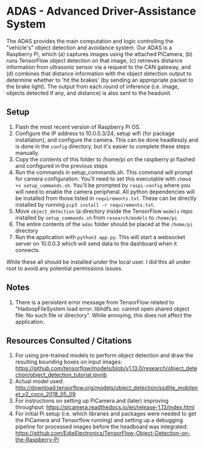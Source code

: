 # ADAS - Advanced Driver-Assistance System
The ADAS provides the main computation and logic controlling the "vehicle's" object detection and avoidance system.
Our ADAS is a Raspberry Pi, which (a) captures images using the attached PiCamera, (b) runs TensorFlow object detection
on that image, (c) retrieves distance information from ultrasonic sensor via a request to the CAN gateway,
and (d) combines that distance information with the object detection output to determine whether to 'hit the brakes' (by sending an appropriate packet to the brake light).
The output from each round of inference (i.e. image, objects detected if any, and distance) is also sent to the headunit.

## Setup
1. Flash the most recent version of Raspberry Pi OS.
2. Configure the IP address to 10.0.0.3/24, setup wifi (for package installation), and configure the camera. This can be done headlessly and is done in the `config` directory, but it's easier to complete these steps manually.
3. Copy the contents of this folder to /home/pi on the raspberry pi flashed and configured in the previous steps
4. Run the commands in setup_commands.sh. This command will prompt for camera configuration. You'll need to set this executable with `chmod +x setup_commands.sh`. You'll be prompted by `raspi-config` where you will need to enable the camera peripheral.  All python dependencies will be installed from those listed in `requirements.txt`. These can be directly installed by running `pip3 install -r requirements.txt`.
5. Move `object_detection` (a directory inside the TensorFlow `models` repo installed by `setup_commands.sh` from `research/models` to `/home/pi`
6. The entire contents of the `adas` folder should be placed at the `/home/pi` directory
7. Run the application with `python3 app.py`. This will start a websocket server on 10.0.0.3 which will send data to the dashboard when it connects. 


While these all should be installed under the local user. I did this all under root to avoid any potential permissions issues.


## Notes
1. There is a persistent error message from TensorFlow related to "HadoopFileSystem load error: libhdfs.so: cannot open shared object file: No such file or directory". While annoying, this does not affect the application.

## Resources Consulted / Citations

1. For using pre-trained models to perform object detection and draw the resulting bounding boxes on input images: https://github.com/tensorflow/models/blob/v1.13.0/research/object_detection/object_detection_tutorial.ipynb
2. Actual model used: http://download.tensorflow.org/models/object_detection/ssdlite_mobilenet_v2_coco_2018_05_09
3. For instructions on setting up PiCamera and (later) improving throughput: https://picamera.readthedocs.io/en/release-1.13/index.html
4. For initial Pi setup (i.e. which libraries and packages were needed to get the PiCamera and Tensorflow running)
and setting up a debugging pipeline for processed images before the headboard was integrated: https://github.com/EdjeElectronics/TensorFlow-Object-Detection-on-the-Raspberry-Pi
